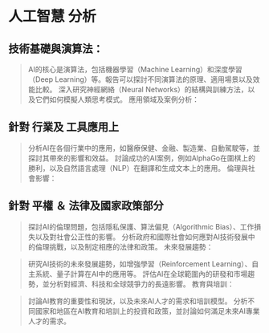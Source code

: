 # 人工智慧 分析

## 技術基礎與演算法：

> AI的核心是演算法，包括機器學習（Machine Learning）和深度學習（Deep Learning）等。報告可以探討不同演算法的原理、適用場景以及效能比較。
> 深入研究神經網絡（Neural Networks）的結構與訓練方法，以及它們如何模擬人類思考模式。
> 應用領域及案例分析：

## 針對 行業及 工具應用上
> 分析AI在各個行業中的應用，如醫療保健、金融、製造業、自動駕駛等，並探討其帶來的影響和效益。
> 討論成功的AI案例，例如AlphaGo在圍棋上的勝利，以及自然語言處理（NLP）在翻譯和生成文本上的應用。
> 倫理與社會影響：

## 針對 平權 ＆ 法律及國家政策部分

> 探討AI的倫理問題，包括隱私保護、算法偏見（Algorithmic Bias）、工作損失以及對社會公正性的影響。
> 分析政府和國際社會如何應對AI技術發展中的倫理挑戰，以及制定相應的法律和政策。
> 未來發展趨勢：

> 研究AI技術的未來發展趨勢，如增強學習（Reinforcement Learning）、自主系統、量子計算在AI中的應用等。
> 評估AI在全球範圍內的研發和市場趨勢，並分析對經濟、科技和全球競爭力的長遠影響。
> 教育與培訓：

> 討論AI教育的重要性和現狀，以及未來AI人才的需求和培訓模型。
> 分析不同國家和地區在AI教育和培訓上的投資和政策，並討論如何滿足未來AI專業人才的需求。
